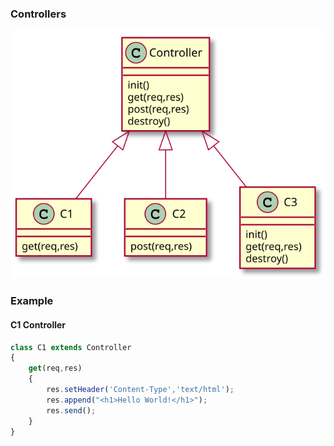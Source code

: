 ### Controllers
<img src="./vashi.svg">

### Example
#### C1 Controller
```javascript
class C1 extends Controller
{
    get(req,res)
    {
        res.setHeader('Content-Type','text/html');
        res.append("<h1>Hello World!</h1>");
        res.send();
    }
}
```
